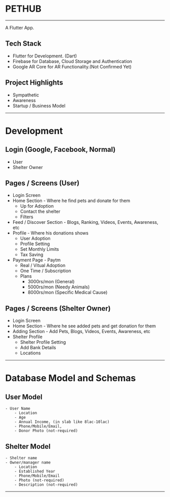 # PETHUB

______________________________________________

A Flutter App.

## Tech Stack

- Flutter for Development. (Dart)
- Firebase for Database, Cloud Storage and Authentication
- Google AR Core for AR Functionality.(Not Confirmed Yet)

## Project Highlights

- Sympathetic
- Awareness
- Startup / Business Model

______________________________________________

# Development

## Login (Google, Facebook, Normal)

- User
- Shelter Owner

## Pages / Screens (User)

- Login Screen
- Home Section - Where he find pets and donate for them 
	- Up for Adoption
	- Contact the shelter
	- Filters
- Feed / Discover Section - Blogs, Ranking, Videos, Events, Awareness, etc
- Profile - Where his donations shows
	- User Adoption
	- Profile Setting
	- Set Monthly Limits
	- Tax Saving
- Payment Page - Paytm
	- Real / Vitual Adoption
	- One Time / Subscription
	- Plans 
		- 3000rs/mon (General)
		- 5000rs/mon (Needy Animals)
		- 8000rs/mon (Specific Medical Cause)

## Pages / Screens (Shelter Owner)

- Login Screen
- Home Section - Where he see added pets and get donation for them
- Adding Section - Add Pets, Blogs, Videos, Events, Awareness, etc
- Shelter Profile
	- Shelter Profile Setting
	- Add Bank Details
	- Locations

______________________________________________

# Database Model and Schemas

## User Model

	- User Name
    	- Location
    	- Age
    	- Annual Income, (in slab like 8lac-10lac)
    	- Phone/Mobile/Email,
    	- Donor Photo (not-required)

## Shelter Model
	
	- Shelter name
	- Owner/manager name
    	- Location
    	- Established Year
    	- Phone/Mobile/Email
    	- Photo (not-required)
    	- Description (not-required)

______________________________________________
